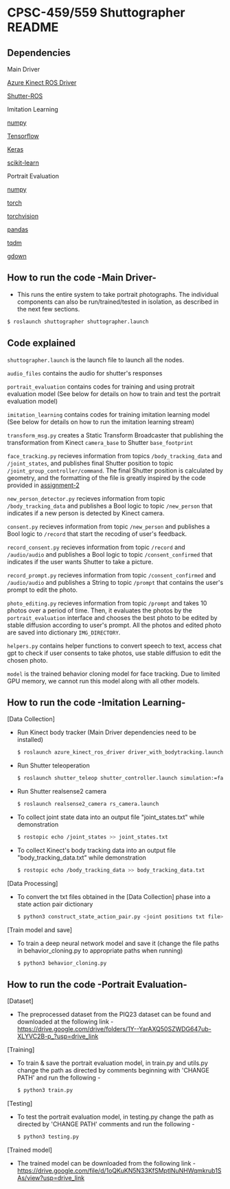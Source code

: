 # CPSC-459/559 Shuttographer README

## Dependencies
Main Driver

[Azure Kinect ROS Driver](https://github.com/microsoft/Azure_Kinect_ROS_Driver/tree/melodic)

[Shutter-ROS](https://gitlab.com/interactive-machines/shutter/shutter-ros)

Imitation Learning

[numpy](https://numpy.org/)

[Tensorflow](https://github.com/tensorflow/tensorflow)

[Keras](https://github.com/keras-team/keras)

[scikit-learn](https://github.com/scikit-learn/scikit-learn)

Portrait Evaluation

[numpy](https://numpy.org/)

[torch](https://pytorch.org/docs/stable/torch.html)

[torchvision](https://pytorch.org/vision/stable/index.html)

[pandas](https://pandas.pydata.org/)

[tqdm](https://github.com/tqdm/tqdm)

[gdown](https://github.com/wkentaro/gdown)

## How to run the code -Main Driver-
- This runs the entire system to take portrait photographs. The individual components can also be run/trained/tested in isolation, as described in the next few sections.

```bash
$ roslaunch shuttographer shuttographer.launch
```

## Code explained

`shuttographer.launch` is the launch file to launch all the nodes. 

`audio_files` contains the audio for shutter's responses

`portrait_evaluation` contains codes for training and using protrait evaluation model (See below for details on how to train and test the portrait evaluation model)

`imitation_learning` contains codes for training imitation learning model (See below for details on how to run the imitation learning stream)

`transform_msg.py` creates a Static Transform Broadcaster that publishing the transformation from Kinect `camera_base` to Shutter `base_footprint`

`face_tracking.py` recieves information from topics `/body_tracking_data` and `/joint_states`, and publishes final Shutter position to topic `/joint_group_controller/command`. The final Shutter position is calculated by geometry, and the formatting of the file is greatly inspired by the code provided in [assignment-2](https://github.com/Yale-BIM/f23-assignments/blob/master/assignment-2/shutter_behavior_cloning/src/expert_opt.py)

`new_person_detector.py` recieves information from topic `/body_tracking_data` and publishes a Bool logic to topic `/new_person` that indicates if a new person is detected by Kinect camera.

`consent.py` recieves information from topic `/new_person` and publishes a Bool logic to `/record` that start the recoding of user's feedback.

`record_consent.py` recieves information from topic `/record` and `/audio/audio` and publishes a Bool logic to topic `/consent_confirmed` that indicates if the user wants Shutter to take a picture.

`record_prompt.py` recieves information from topic `/consent_confirmed` and `/audio/audio` and publishes a String to topic `/prompt` that contains the user's prompt to edit the photo.

`photo_editing.py` recieves information from topic `/prompt` and takes 10 photos over a period of time. Then, it evaluates the photos by the `portrait_evaluation` interface and chooses the best photo to be edited by stable diffusion according to user's prompt. All the photos and edited photo are saved into dictionary `IMG_DIRECTORY`.

`helpers.py` contains helper functions to convert speech to text, access chat gpt to check if user consents to take photos, use stable diffusion to edit the chosen photo.

`model` is the trained behavior cloning model for face tracking. Due to limited GPU memory, we cannot run this model along with all other models.
 
## How to run the code -Imitation Learning-

[Data Collection]

- Run Kinect body tracker (Main Driver dependencies need to be installed)
     ```bash
    $ roslaunch azure_kinect_ros_driver driver_with_bodytracking.launch
    ```

- Run Shutter teleoperation
     ```bash
    $ roslaunch shutter_teleop shutter_controller.launch simulation:=false
    ```

- Run Shutter realsense2 camera
     ```bash
    $ roslaunch realsense2_camera rs_camera.launch
    ```

- To collect joint state data into an output file "joint_states.txt" while demonstration

    ```bash
    $ rostopic echo /joint_states >> joint_states.txt
    ```

- To collect Kinect's body tracking data into an output file "body_tracking_data.txt" while demonstration

    ```bash
    $ rostopic echo /body_tracking_data >> body_tracking_data.txt
    ```

[Data Processing]
- To convert the txt files obtained in the [Data Collection] phase into a state action pair dictionary
    ```bash
    $ python3 construct_state_action_pair.py <joint positions txt file> <body tracking txt file> <output json file>
    ```

[Train model and save]
- To train a deep neural network model and save it (change the file paths in behavior_cloning.py to appropriate paths when running)

    ```bash
    $ python3 behavior_cloning.py
    ```
## How to run the code -Portrait Evaluation-

[Dataset]
- The preprocessed dataset from the PIQ23 dataset can be found and downloaded at the following link - 
https://drive.google.com/drive/folders/1Y--YarAXQ50SZWDG647ub-XLYVC2B-p_?usp=drive_link

[Training]
- To train & save the portrait evaluation model, in train.py and utils.py change the path as directed by comments beginning with 'CHANGE PATH' and run the following -
 
    ```bash
    $ python3 train.py
    ```
[Testing]
- To test the portrait evaluation model, in testing.py change the path as directed by 'CHANGE PATH' comments and run the following -

    ```bash
    $ python3 testing.py
    ```
[Trained model]
- The trained model can be downloaded from the following link -
https://drive.google.com/file/d/1oQKuKN5N33KfSMptlNuNHWqmkrub1SAs/view?usp=drive_link
